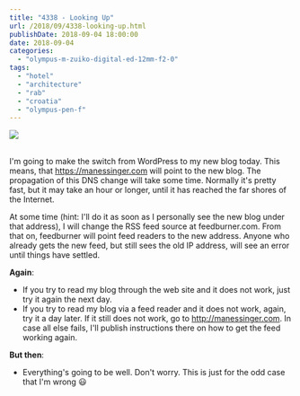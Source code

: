 ```yaml
---
title: "4338 - Looking Up"
url: /2018/09/4338-looking-up.html
publishDate: 2018-09-04 18:00:00
date: 2018-09-04
categories: 
  - "olympus-m-zuiko-digital-ed-12mm-f2-0"
tags: 
  - "hotel"
  - "architecture"
  - "rab"
  - "croatia"
  - "olympus-pen-f"
---
```

<div class="container">
<div class="center"><a target="_blank" href="https://d25zfm9zpd7gm5.cloudfront.net/1200x1200/2017/20170716_200205_lr.jpg"><img class="webfeedsFeaturedVisual" src="https://d25zfm9zpd7gm5.cloudfront.net/0600x0600/2017/20170716_200205_lr.jpg" /></a></div>
</div>
<br />

I'm going to make the switch from WordPress to my new blog today. This means, that https://manessinger.com will point to the new blog. The propagation of this DNS change will take some time. Normally it's pretty fast, but it may take an hour or longer, until it has reached the far shores of the Internet.

At some time (hint: I'll do it as soon as I personally see the new blog under that address), I will change the RSS feed source at feedburner.com. From that on, feedburner will point feed readers to the new address. Anyone who already gets the new feed, but still sees the old IP address, will see an error until things have settled.

**Again**: 

* If you try to read my blog through the web site and it does not work, just try it again the next day.
* If you try to read my blog via a feed reader and it does not work, again, try it a day later. If it still does not work, go to http://manessinger.com. In case all else fails, I'll publish instructions there on how to get the feed working again.

**But then**: 

* Everything's going to be well. Don't worry. This is just for the odd case that I'm wrong :smiley:
